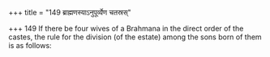 +++
title = "149 ब्राह्मणस्याऽनुपूर्व्येण चतस्रस्"

+++
149	If there be four wives of a Brahmana in the direct order of the castes, the rule for the division (of the estate) among the sons born of them is as follows: